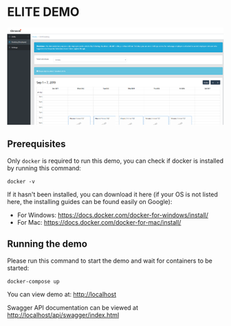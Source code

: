 # ELITE DEMO

![Calendar][calendar-screenshot]

## Prerequisites

Only `docker` is required to run this demo, you can check if docker is installed by running this command:

```
docker -v
```

If it hasn't been installed, you can download it here (if your OS is not listed here, the installing guides can be found easily on Google):

- For Windows: https://docs.docker.com/docker-for-windows/install/
- For Mac: https://docs.docker.com/docker-for-mac/install/

## Running the demo

Please run this command to start the demo and wait for containers to be started:

```
docker-compose up
```

You can view demo at: [http://localhost](http://localhost)

Swagger API documentation can be viewed at [http://localhost/api/swagger/index.html](http://localhost/api/swagger/index.html)

[calendar-screenshot]: screenshots/screenshot-calendar.png
